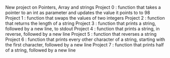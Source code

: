New project on Pointers, Array and strings
Project 0 : function that takes a pointer to an int as parameter and updates the value it points to to 98
Project 1 : function that swaps the values of two integers
Project 2 : function that returns the length of a string
Project 3 : function that prints a string, followed by a new line, to stdout
Project 4 : function that prints a string, in reverse, followed by a new line
Project 5 : function that reverses a string
Project 6 : function that prints every other character of a string, starting with the first character, followed by a new line
Project 7 : function that prints half of a string, followed by a new line
